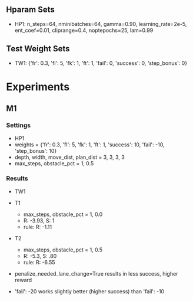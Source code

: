 
## Hparam Sets

- HP1: n_steps=64, nminibatches=64, gamma=0.90, learning_rate=2e-5, ent_coef=0.01, cliprange=0.4, noptepochs=25, lam=0.99

## Test Weight Sets

- TW1: {'fr': 0.3, 'fl': 5, 'fk': 1,
               'ft': 1, 'fail': 0, 'success': 0, 'step_bonus': 0}

# Experiments

## M1

### Settings
- HP1
- weights = {'fr': 0.3, 'fl': 5, 'fk': 1,
            'ft': 1, 'success': 10, 'fail': -10, 'step_bonus': 10}
- depth, width, move_dist, plan_dist = 3, 3, 3, 3
- max_steps, obstacle_pct = 1, 0.5

### Results
- TW1
- T1
    - max_steps, obstacle_pct = 1, 0.0
    - R: -3.93, S: 1
    - rule: R: -1.11
- T2
    - max_steps, obstacle_pct = 1, 0.5
    - R: -5.3, S: .80
    - rule: R: -6.55


- penalize_needed_lane_change=True results in less success, higher reward
- 'fail': -20 works slightly better (higher success) than 'fail': -10
